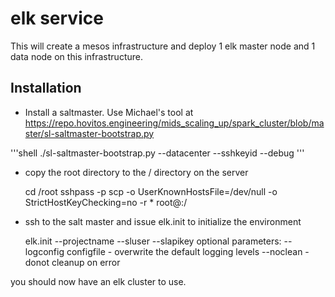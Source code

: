 # elk service

This will create a mesos infrastructure and deploy 1 elk master node and 1 data node on this infrastructure.

## Installation

* Install a saltmaster. Use Michael's tool at https://repo.hovitos.engineering/mids_scaling_up/spark_cluster/blob/master/sl-saltmaster-bootstrap.py

'''shell
   ./sl-saltmaster-bootstrap.py --datacenter <datacenter> --sshkeyid <keyid> --debug <hostname> <domain>
'''

* copy the root directory to the / directory on the server

   cd <git-root>/root
   sshpass -p <password> scp -o UserKnownHostsFile=/dev/null -o StrictHostKeyChecking=no -r * root@<salt-master-ip>:/

* ssh to the salt master and issue elk.init to initialize the environment

   elk.init --projectname <aName> --sluser <softlayer-userid> --slapikey <api-key> 
   optional parameters:
      --logconfig configfile - overwrite the default logging levels
      --noclean - donot cleanup on error

you should now have an elk cluster to use.
